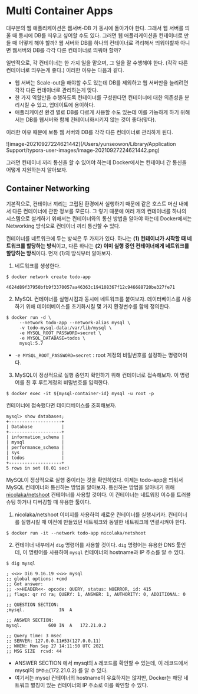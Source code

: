 # Multi Container Apps

대부분의 웹 애플리케이션은 웹서버-DB 가 동시에 돌아가야 한다. 그래서 웹 서버를 띄울 때 동시에 DB를 띄우고 싶어할 수도 있다. 그러면 웹 애플리케이션을 컨테이너로 만들 때 어떻게 해야 할까? 웹 서버와 DB를 하나의 컨테이너로 격리해서 띄워야할까 아니면 웹서버와 DB를 각각 다른 컨테이너로 띄워야 할까? 

일반적으로, 각 컨테이너는 한 가지 일을 맡으며, 그 일을 잘 수행해야 한다. (각각 다른 컨테이너로 띄우는게 좋다.) 이러한 이유는 다음과 같다.

* 웹 서버는 Scale-out을 해야할 수도 있는데 DB를 제외하고 웹 서버만을 늘리려면 각각 다른 컨테이너로 관리하는게 맞다.
* 한 가지 역할만을 수행하도록 컨테이너를 구성한다면 컨테이너에 대한 의존성을 분리시킬 수 있고, 업데이트에 용이하다.
* 애플리케이션 환경 별로 DB를 다르게 사용할 수도 있는데 이를 가능하게 하기 위해서는 DB를 웹서버와 함께 컨테이너화시키지 않는 것이 좋다(맞다).



이러한 이유 때문에 보통 웹 서버와 DB를 각각 다른 컨테이너로 관리하게 된다.

![image-20210927224621442](/Users/yunseowon/Library/Application Support/typora-user-images/image-20210927224621442.png)

그러면 컨테이너 끼리 통신을 할 수 있어야 하는데 Docker에서는 컨테이너 간 통신을 어떻게 지원하는지 알아보자.



## Container Networking

기본적으로, 컨테이너 끼리는 고립된 환경에서 실행하기 때문에 같은 호스트 머신 내에서 다른 컨테이너에 관한 정보를 모른다. 그 렇기 때문에 여러 개의 컨테이너를 하나의 시스템으로 설계하기 위해서는 컨테이너와의 통신 방법을 알아야 하는데 Docker에서는 Networking 방식으로 컨테이너 끼리 통신할 수 있다.

컨테이너를 네트워크에 두는 방식은 두 가지가 있다. 하나는 **(1) 컨테이너가 시작할 때 네트워크를 할당하는 방식**이고, 다른 하나는 **(2) 이미 실행 중인 컨테이너에게 네트워크를 할당하는 방식**이다. 먼저 (1)의 방식부터 알아보자.



1. 네트워크를 생성한다.

```shell
$ docker network create todo-app

4624d89f37950bfb9f3370057aa46363c194108367f12c946688720be327fe71
```

2. MySQL 컨테이너를 실행시킴과 동시에 네트워크를 붙여보자. 데이터베이스를 사용하기 위해 데이터베이스를 초기화시킬 몇 가지 환경변수를 함께 정의한다.

```shell
$ docker run -d \
     --network todo-app --network-alias mysql \
     -v todo-mysql-data:/var/lib/mysql \
     -e MYSQL_ROOT_PASSWORD=secret \
     -e MYSQL_DATABASE=todos \
     mysql:5.7
```

* `-e MYSQL_ROOT_PASSWORD=secret` : root 계정의 비밀번호를 설정하는 명령어이다. 

3. MySQL이 정상적으로 실행 중인지 확인하기 위해 컨테이너로 접속해보자. 이 명령어를 친 후 루트계정의 비밀번호를 입력한다.

```shell
$ docker exec -it ${mysql-container-id} mysql -u root -p
```

컨테이너에 접속했다면 데이터베이스를 조회해보자.

```mysql
mysql> show databases;
+--------------------+
| Database           |
+--------------------+
| information_schema |
| mysql              |
| performance_schema |
| sys                |
| todos              |
+--------------------+
5 rows in set (0.01 sec)
```



MySQL이 정상적으로 실행 중이라는 것을 확인하였다. 이제는 todo-app을 띄워서 MySQL 컨테이너와 통신하는 방법을 알아보자. 통신하는 방법을 알아내기 위해 [nicolaka/netshoot](https://github.com/nicolaka/netshoot) 컨테이너를 사용할 것이다. 이 컨테이너는 네트워킹 이슈를 트러블슈팅 하거나 디버깅할 때 유용한 툴이다.

1. nicolaka/netshoot 이미지를 사용하여 새로운 컨테이너를 실행시키자. 컨테이너를 실행시킬 때 이전에 만들었던 네트워크와 동일한 네트워크에 연결시켜야 한다.

```shell
$ docker run -it --network todo-app nicolaka/netshoot
```

2. 컨테이너 내부에서 `dig` 명령어를 사용할 것이다. `dig` 명령어는 유용한 DNS 툴인데, 이 명령어를 사용하여 `mysql` 컨테이너의 hostname과 IP 주소를 알 수 있다.

```shell
$ dig mysql

; <<>> DiG 9.16.19 <<>> mysql
;; global options: +cmd
;; Got answer:
;; ->>HEADER<<- opcode: QUERY, status: NOERROR, id: 415
;; flags: qr rd ra; QUERY: 1, ANSWER: 1, AUTHORITY: 0, ADDITIONAL: 0

;; QUESTION SECTION:
;mysql.				IN	A

;; ANSWER SECTION:
mysql.			600	IN	A	172.21.0.2

;; Query time: 3 msec
;; SERVER: 127.0.0.11#53(127.0.0.11)
;; WHEN: Mon Sep 27 14:11:50 UTC 2021
;; MSG SIZE  rcvd: 44

```

* ANSWER SECTION 에서 mysql의 `A` 레코드를 확인할 수 있는데, 이 레코드에서 mysql의 `IP주소`(172.21.0.2) 를 알 수 있다. 
* 여기서는 mysql 컨테이너의 hostname이 유효하지는 않지만, Docker는 해당 네트워크 별칭이 있는 컨테이너의 IP 주소로 이를 확인할 수 있다.